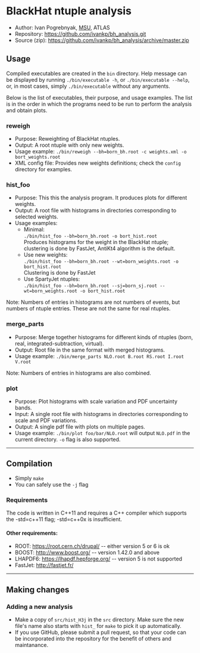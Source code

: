 # BlackHat ntuple analysis
* Author: Ivan Pogrebnyak, [MSU](http://www.pa.msu.edu/), ATLAS
* Repository: https://github.com/ivankp/bh_analysis.git
* Source (zip): https://github.com/ivankp/bh_analysis/archive/master.zip

## Usage

Compiled executables are created in the `bin` directory. Help message can be displayed by running `./bin/executable -h`, or `./bin/executable --help`, or, in most cases, simply `./bin/executable` without any arguments.

Below is the list of executables, their purpose, and usage examples. The list is in the order in which the programs need to be run to perform the analysis and obtain plots.

### reweigh
* Purpose: Reweighting of BlackHat ntuples.
* Output: A root ntuple with only new weights.
* Usage example: `./bin/reweigh --bh=born_bh.root -c weights.xml -o bort_weights.root`
* XML config file: Provides new weights definitions; check the `config` directory for examples.

### hist_foo
* Purpose: This this the analysis program. It produces plots for different weights.
* Output: A root file with histograms in directories corresponding to selected weights.
* Usage examples:
  * Minimal: <br />
    `./bin/hist_foo --bh=born_bh.root -o bort_hist.root` <br />
    Produces histograms for the weight in the BlackHat ntuple; clustering is done by FastJet, AntiKt4 algorithm is the default.
  * Use new weights: <br />
    `./bin/hist_foo --bh=born_bh.root --wt=born_weights.root -o bort_hist.root` <br />
    Clustering is done by FastJet
  * Use SpartyJet ntuples: <br />
    `./bin/hist_foo --bh=born_bh.root --sj=born_sj.root --wt=born_weights.root -o bort_hist.root`

Note: Numbers of entries in histograms are not numbers of events, but numbers of ntuple entries. These are not the same for real ntuples.

### merge_parts
* Purpose: Merge together histograms for different kinds of ntuples (born, real, integrated-subtraction, virtual).
* Output: Root file in the same format with merged histograms.
* Usage example: `./bin/merge_parts NLO.root B.root RS.root I.root V.root`

Note: Numbers of entries in histograms are also combined.

### plot
* Purpose: Plot histograms with scale variation and PDF uncertainty bands.
* Input: A single root file with histograms in directories corresponding to scale and PDF variations.
* Output: A single pdf file with plots on multiple pages.
* Usage example: `./bin/plot foo/bar/NLO.root` will output `NLO.pdf` in the current directory. `-o` flag is also supported.

---

## Compilation
* Simply `make`
* You can safely use the `-j` flag

### Requirements
The code is written in C++11 and requires a C++ compiler which supports the -std=c++11 flag; -std=c++0x is insufficient.

#### Other requirements:
* ROOT: <https://root.cern.ch/drupal/> -- either version 5 or 6 is ok
* BOOST: <http://www.boost.org/> -- version 1.42.0 and above
* LHAPDF6: <https://lhapdf.hepforge.org/> -- version 5 is not supported
* FastJet: <http://fastjet.fr/>

---

## Making changes

### Adding a new analysis
* Make a copy of `src/hist_H3j` in the `src` directory. Make sure the new file's name also starts with `hist_` for `make` to pick it up automatically.
* If you use GitHub, please submit a pull request, so that your code can be incorporated into the repository for the benefit of others and maintanance.
